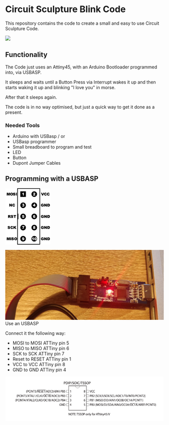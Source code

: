 # Circuit Sculpture Blink Code

This repository contains the code to create a small and easy to use Circuit Sculpture Code.

![](img/circuit-sculpture.gif)

## Functionality
The Code just uses an Attiny45, with an Arduino Bootloader programmed into, via USBASP.

It sleeps and waits until a Button Press via Interrupt wakes it up and then starts waking it up and blinking "I love you" in morse.

After that it sleeps again. 

The code is in no way optimised, but just a quick way to get it done as a present.

### Needed Tools
* Arduino with USBasp / or
* USBasp programmer
* Small breadboard to program and test
* LED
* Button
* Dupont Jumper Cables

## Programming with a USBASP

![](img/isp_header_10_pin.png)

![Use an USBASP](img/usbasp.jpg)
Use an USBASP

Connect it the following way:

* MOSI to MOSI ATTiny pin 5
* MISO to MISO ATTiny pin 6
* SCK to SCK ATTiny pin 7
* Reset to RESET ATTiny pin 1
* VCC to VCC ATTiny pin 8
* GND to GND ATTiny pin 4

![Attiny Pinout](img/attiny_pinout.png)

